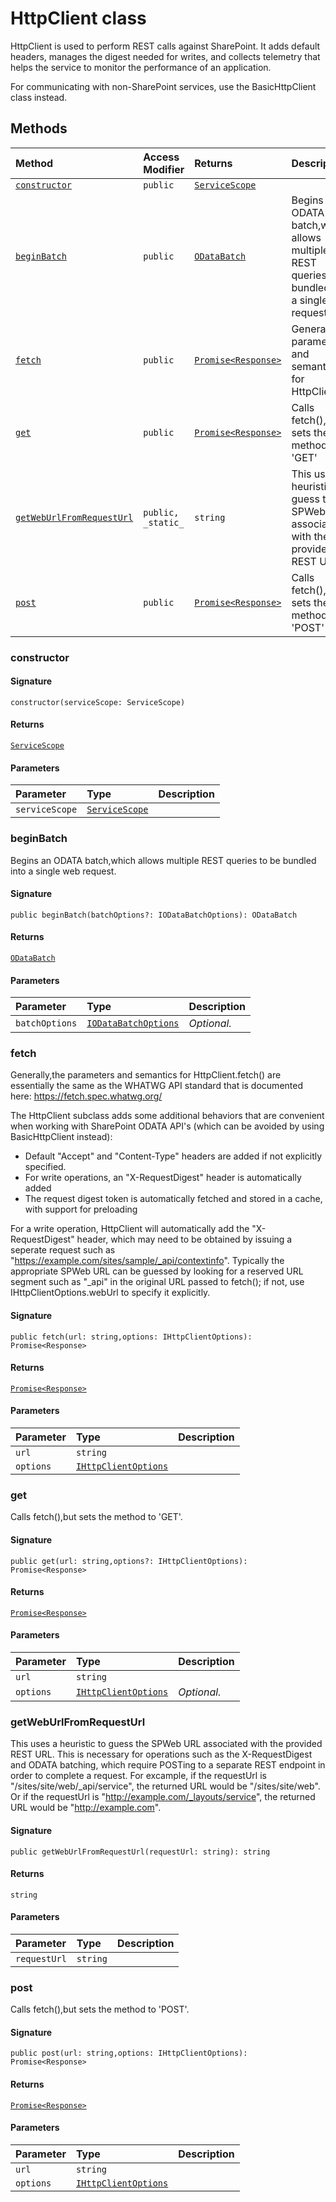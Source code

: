 # HttpClient class





HttpClient is used to perform REST calls against SharePoint. It adds default 
headers, manages the digest needed for writes, and collects telemetry that 
helps the service to monitor the performance of an application. 
 
For communicating with non-SharePoint services, use the BasicHttpClient 
class instead.






## Methods

| Method	   | Access Modifier | Returns	| Description|
|:-------------|:----|:-------|:-----------|
|[`constructor`](#constructor)     | `public` | [`ServiceScope`](servicescope.md) |  |
|[`beginBatch`](#beginbatch)     | `public` | [`ODataBatch`](odatabatch.md) | Begins an ODATA batch,which allows multiple REST queries to be bundled into  a single web request |
|[`fetch`](#fetch)     | `public` | [`Promise<Response>`](promise.md) | Generally,the parameters and semantics for HttpClient |
|[`get`](#get)     | `public` | [`Promise<Response>`](promise.md) | Calls fetch(),but sets the method to 'GET' |
|[`getWebUrlFromRequestUrl`](#getweburlfromrequesturl)     | `public, _static_` | `string` | This uses a heuristic to guess the SPWeb URL associated with the provided  REST URL |
|[`post`](#post)     | `public` | [`Promise<Response>`](promise.md) | Calls fetch(),but sets the method to 'POST' |




### constructor



#### Signature
`constructor(serviceScope: ServiceScope)`

#### Returns
[`ServiceScope`](servicescope.md)

#### Parameters


| Parameter	   | Type    | Description |
|:-------------|:---------------|:------------|
| `serviceScope`    | [`ServiceScope`](servicescope.md) |  |


### beginBatch

Begins an ODATA batch,which allows multiple REST queries to be bundled into 
a single web request.

#### Signature
`public beginBatch(batchOptions?: IODataBatchOptions): ODataBatch`

#### Returns
[`ODataBatch`](odatabatch.md)

#### Parameters


| Parameter	   | Type    | Description |
|:-------------|:---------------|:------------|
| `batchOptions`    | [`IODataBatchOptions`](iodatabatchoptions.md) | _Optional._ |


### fetch

Generally,the parameters and semantics for HttpClient.fetch() are essentially 
the same as the WHATWG API standard that is documented here: 
https://fetch.spec.whatwg.org/ 
 
The HttpClient subclass adds some additional behaviors that are convenient when 
working with SharePoint ODATA API's (which can be avoided by using 
BasicHttpClient instead): 
- Default "Accept" and "Content-Type" headers are added if not explicitly specified. 
- For write operations, an "X-RequestDigest" header is automatically added 
- The request digest token is automatically fetched and stored in a cache, with 
support for preloading 
 
For a write operation, HttpClient will automatically add the "X-RequestDigest" 
header, which may need to be obtained by issuing a seperate request such as 
"https://example.com/sites/sample/_api/contextinfo". Typically the appropriate 
SPWeb URL can be guessed by looking for a reserved URL segment such as "_api" 
in the original URL passed to fetch(); if not, use IHttpClientOptions.webUrl 
to specify it explicitly. 


#### Signature
`public fetch(url: string,options: IHttpClientOptions): Promise<Response>`

#### Returns
[`Promise<Response>`](promise.md)

#### Parameters


| Parameter	   | Type    | Description |
|:-------------|:---------------|:------------|
| `url`    | `string` |  |
| `options`    | [`IHttpClientOptions`](ihttpclientoptions.md) |  |


### get

Calls fetch(),but sets the method to 'GET'.

#### Signature
`public get(url: string,options?: IHttpClientOptions): Promise<Response>`

#### Returns
[`Promise<Response>`](promise.md)

#### Parameters


| Parameter	   | Type    | Description |
|:-------------|:---------------|:------------|
| `url`    | `string` |  |
| `options`    | [`IHttpClientOptions`](ihttpclientoptions.md) | _Optional._ |


### getWebUrlFromRequestUrl

This uses a heuristic to guess the SPWeb URL associated with the provided 
REST URL. This is necessary for operations such as the X-RequestDigest 
and ODATA batching, which require POSTing to a separate REST endpoint 
in order to complete a request. 
For excample, if the requestUrl is "/sites/site/web/_api/service", 
the returned URL would be "/sites/site/web". Or if the requestUrl 
is "http://example.com/_layouts/service", the returned URL would be 
"http://example.com".

#### Signature
`public getWebUrlFromRequestUrl(requestUrl: string): string`

#### Returns
`string`

#### Parameters


| Parameter	   | Type    | Description |
|:-------------|:---------------|:------------|
| `requestUrl`    | `string` |  |


### post

Calls fetch(),but sets the method to 'POST'.

#### Signature
`public post(url: string,options: IHttpClientOptions): Promise<Response>`

#### Returns
[`Promise<Response>`](promise.md)

#### Parameters


| Parameter	   | Type    | Description |
|:-------------|:---------------|:------------|
| `url`    | `string` |  |
| `options`    | [`IHttpClientOptions`](ihttpclientoptions.md) |  |


